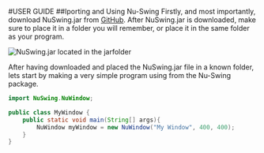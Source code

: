 #USER GUIDE
##Iporting and Using Nu-Swing
Firstly, and most importantly, download NuSwing.jar from [GitHub](https://github.com/odinbi/Nu-Swing).
After NuSwing.jar is downloaded, make sure to place it in a folder you will remember, or place it in the same folder as your program.

![NuSwing.jar located in the jarfolder](https://github.com/odinbi/Nu-Swing/blob/main/examples/images/jarOnlyFolder.PNG)

After having downloaded and placed the NuSwing.jar file in a known folder, lets start by making a very simple program using <NuWindow> from the Nu-Swing package.

```java
import NuSwing.NuWindow;

public class MyWindow {
    public static void main(String[] args){
        NuWindow myWindow = new NuWindow("My Window", 400, 400);
    }
}
```
